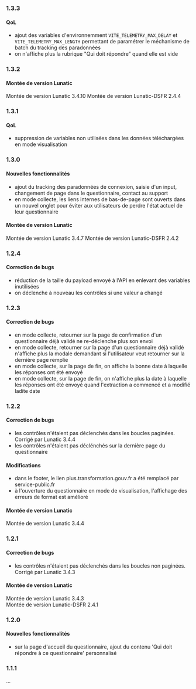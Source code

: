 ### 1.3.3

#### QoL

- ajout des variables d'environnemment `VITE_TELEMETRY_MAX_DELAY` et `VITE_TELEMETRY_MAX_LENGTH` permettant de paramétrer le méchanisme de batch du tracking des paradonnées
- on n'affiche plus la rubrique "Qui doit répondre" quand elle est vide

### 1.3.2

#### Montée de version Lunatic

Montée de version Lunatic 3.4.10
Montée de version Lunatic-DSFR 2.4.4

### 1.3.1

#### QoL

- suppression de variables non utilisées dans les données téléchargées en mode visualisation

### 1.3.0

#### Nouvelles fonctionnalités

- ajout du tracking des paradonnées de connexion, saisie d'un input, changement de page dans le questionnaire, contact au support
- en mode collecte, les liens internes de bas-de-page sont ouverts dans un nouvel onglet pour éviter aux utilisateurs de perdre l'état actuel de leur questionnaire

#### Montée de version Lunatic

Montée de version Lunatic 3.4.7
Montée de version Lunatic-DSFR 2.4.2

### 1.2.4

#### Correction de bugs

- réduction de la taille du payload envoyé à l'API en enlevant des variables inutilisées
- on déclenche à nouveau les contrôles si une valeur a changé

### 1.2.3

#### Correction de bugs

- en mode collecte, retourner sur la page de confirmation d'un questionnaire déjà validé ne re-déclenche plus son envoi
- en mode collecte, retourner sur la page d'un questionnaire déjà validé n'affiche plus la modale demandant si l'utilisateur veut retourner sur la dernière page remplie
- en mode collecte, sur la page de fin, on affiche la bonne date à laquelle les réponses ont été envoyé
- en mode collecte, sur la page de fin, on n'affiche plus la date à laquelle les réponses ont été envoyé quand l'extraction a commencé et a modifié ladite date

### 1.2.2

#### Correction de bugs

- les contrôles n'étaient pas déclenchés dans les boucles paginées. Corrigé par Lunatic 3.4.4
- les contrôles n'étaient pas déclénchés sur la dernière page du questionnaire

#### Modifications

- dans le footer, le lien plus.transformation.gouv.fr a été remplacé par service-public.fr
- à l'ouverture du questionnaire en mode de visualisation, l'affichage des erreurs de format est amélioré

#### Montée de version Lunatic

Montée de version Lunatic 3.4.4

### 1.2.1

#### Correction de bugs

- les contrôles n'étaient pas déclenchés dans les boucles non paginées. Corrigé par Lunatic 3.4.3

#### Montée de version Lunatic

Montée de version Lunatic 3.4.3  
Montée de version Lunatic-DSFR 2.4.1

### 1.2.0

#### Nouvelles fonctionnalités

- sur la page d'accueil du questionnaire, ajout du contenu 'Qui doit répondre à ce questionnaire' personnalisé

### 1.1.1

...

